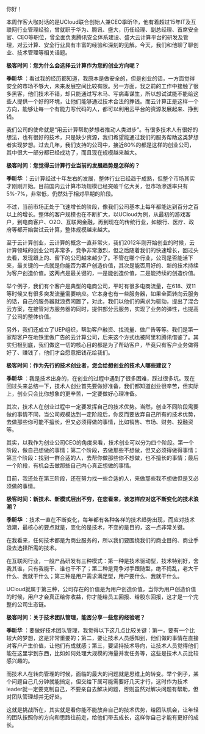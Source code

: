 你好！

本周作客大咖对话的是UCloud联合创始人兼CEO季昕华，他有着超过15年IT及互联网行业管理经验，曾就职于华为、腾讯、盛大，历任经理、副总经理、首席安全官、CEO等职位，曾全面负责腾讯安全体系建设、盛大云计算平台的研发及管理，对云计算、安全行业具有丰富的经验和深刻的见解。今天，我们和他聊了聊创业、技术管理等相关话题。

**极客时间：您为什么会选择云计算作为您的创业方向呢？** 

**季昕华** ：看过我的经历都知道，我原本是做安全的，但是创业的话，一方面觉得安全的市场不够大，未来发展空间比较有限。另一方面，我之前的工作中接触了很多黑客，他们技术不错，却只能通过写木马、写病毒谋生，所以想试试能不能给这些人提供一个好的环境，让他们能够通过技术合法的挣钱。而云计算正是这样一个方向，能够让每一个有能力写代码的人，都可以利用云平台的资源发展起来、挣到钱。

我们公司的使命就是“用云计算帮助梦想者推动人类进步”。有很多技术人有很好的想法，也有很好的技术，只是缺少资源，我们希望能通过我们的服务帮助这类梦想者实现梦想。过去几年，我们支持的公司中，接近80%的都是这样的创业公司，其中很大一部分都已经成功了，而且现在规模越来越大。

**极客时间：您觉得云计算行业当前的发展趋势是怎样的？** 

**季昕华** ：云计算经过十年左右的发展，整体行业已经趋于成熟，但整个市场其实才刚刚开始。目前国内云计算市场规模已经突破千亿大关，但市场渗透率只有5%-7%，非常低，仍然处于相对早期的阶段。

不过，当前市场正处于飞速增长的阶段，像我们公司基本上每年都能达到百分之百以上的增长。整体的客户规模也在不断扩大，以UCloud为例，从最初的游戏客户，到电商客户、O2O、互联网金融，再到现在的传统行业，如银行、医疗、政府等都开始尝试云计算，整体规模越来越大。

至于云计算创业，云计算的概念一直非常火，我们2012年刚开始创业的时候，云计算领域的创业公司非常多，竞争非常激烈，但之后随着我们的快速增长，回过头去看，发现跟上的、留下的公司越来越少了。不管在哪个行业，公司是否能活下来，最关键的一点就是你能否为客户创造价值，其次是能否用好的、新的技术持续为客户创造价值。这两点是最关键的，一是能创造价值，二是能持续的创造价值。

举个例子，我们有个客户是典型的电商公司，平时有很多电商流量，在618、双11等时候又有很多突发流量需要响应。它本身也有一些服务器，如果全面转向云服务的话，自己的服务器就浪费闲置了，对此，我们以他们的需求为驱动，提出了混合云方案，在接管对方服务器的同时，提供部分云服务，实现了业务的弹性，也提高了公司的整体价值。

另外，我们还成立了UEP组织，帮助客户融资、找流量、做广告等等。我们是第一家帮客户在地铁里做广告的云计算公司，后来这个方式也被阿里和腾讯借鉴了。其实归根到底，我们做这一切的核心目的都是为了帮助客户，毕竟只有客户业务做得好了、赚钱了，他们才会愿意把钱花给我们。

**极客时间：作为先行的技术创业者，您会给想创业的技术人哪些建议？** 

**季昕华** ：我是技术出身的，在创业的过程中遇到了很多困难，踩过很多坑。现在回过头来总结一下，技术人创业首先要做好准备，我们都知道创业很辛苦，但实际上，创业只会比你想象的更辛苦，一定要做好心理准备。

其次，技术人在创业过程中一定要发挥自己的技术优势。当然，创业不同阶段需要做的事情不同，当公司规模达到一定阶段后，你反而要放弃自己所有的技术优势，去做那些你可能不擅长，但又必须得做的事情，比如销售、市场、财务、投融资等。

其实，以我作为创业公司CEO的角度来看，技术创业可以分为四个阶段。第一个阶段，做自己想做的事情；第二个阶段，去做那些不想做，但又必须得做得事情；第三个阶段：找到一群合适的人，去帮你做那些你不想做，也不擅长的事情；最后一个阶段，有机会去做那些自己内心真正想做的事情。

目前，我还处在第三阶段，还在努力找一些合适的人，来做那些我不想做但是又必须做的事情。

**极客时间：新技术、新模式层出不穷，在您看来，该怎样应对这不断变化的技术浪潮？** 

**季昕华** ：技术一直在不断变化，每年都有各种各样的技术趋势出现，而应对技术浪潮，最核心的要点就是，变化的是技术，不变的是目的，这一点非常关键。

在我看来，任何技术都是为商业服务的，所以我们要围绕我们的商业目的、商业手段去选择所需的技术。

在互联网行业，一般产品研发有三种模式：第一种是技术驱动型，技术特别好，舍我其谁，只有我能干、谁也干不了；第二种是竞争对手跟随型，绝不捣乱，老大干什么、我就干什么；第三种是用户需求满足型，用户要什么、我就干什么。

UCloud就属于第三种，公司存在的价值是为用户创造价值，当你为用户创造价值的时候，用户才会真正给你收益，你才能给员工回报、给股东回报，这才是一个完整的公司生态链。

**极客时间：关于技术团队管理，能否分享一些您的经验呢？** 

**季昕华** ：要做好技术团队管理，我觉得以下这几点比较关键：第一，要有一个比较大的梦想，这是非常重要的；第二，要让技术人员感知到，他们做的事情在直接对客户产生价值，让他们有成就感；第三，要坚持技术导向，让技术人员觉得他们能在这里学到东西，比如如何处理大规模的海量并发任务等，这些是技术人员比较感兴趣的。

而技术人在转向管理的时候，面临的最大的问题就是思维上的转变。举个例子，某个问题自己几分钟就能搞定，但交给下属可能需要好几天才行，这时作为技术leader就一定要克制自己，不要亲自去解决问题，否则虽然对解决问题有帮助，但对团队管理却并无好处。

这就是挑战所在，其实就是看你能不能放弃自己的技术优势，给团队机会，让年轻的团队按照你的方向和思路往前走，给他们带去成长，这样你自己才能有更好的成长。

